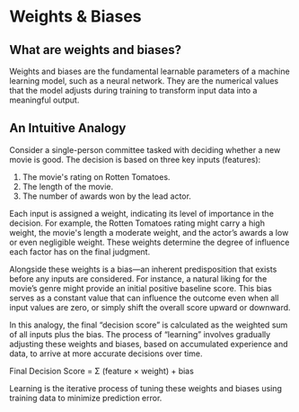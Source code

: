 # Weights & Biases


## What are weights and biases?
Weights and biases are the fundamental learnable parameters of a machine learning model, such as a neural network. They are the numerical values that the model adjusts during training to transform input data into a meaningful output.


## An Intuitive Analogy

Consider a single-person committee tasked with deciding whether a new movie is good. The decision is based on three key inputs (features):

1. The movie's rating on Rotten Tomatoes.
2. The length of the movie.
3. The number of awards won by the lead actor.

Each input is assigned a weight, indicating its level of importance in the decision. For example, the Rotten Tomatoes rating might carry a high weight, the movie's length a moderate weight, and the actor’s awards a low or even negligible weight. These weights determine the degree of influence each factor has on the final judgment.

Alongside these weights is a bias—an inherent predisposition that exists before any inputs are considered. For instance, a natural liking for the movie’s genre might provide an initial positive baseline score. This bias serves as a constant value that can influence the outcome even when all input values are zero, or simply shift the overall score upward or downward.

In this analogy, the final “decision score” is calculated as the weighted sum of all inputs plus the bias. The process of “learning” involves gradually adjusting these weights and biases, based on accumulated experience and data, to arrive at more accurate decisions over time.

Final Decision Score = Σ (feature × weight) + bias

Learning is the iterative process of tuning these weights and biases using training data to minimize prediction error.